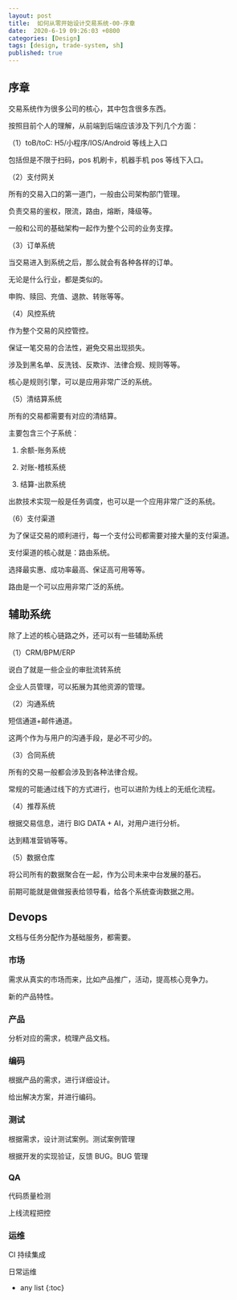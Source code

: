 ```yaml
---
layout: post
title:  如何从零开始设计交易系统-00-序章
date:  2020-6-19 09:26:03 +0800
categories: [Design]
tags: [design, trade-system, sh]
published: true
---
```


## 序章

交易系统作为很多公司的核心，其中包含很多东西。

按照目前个人的理解，从前端到后端应该涉及下列几个方面：

（1）toB/toC: H5/小程序/IOS/Android 等线上入口

包括但是不限于扫码，pos 机刷卡，机器手机 pos 等线下入口。

（2）支付网关

所有的交易入口的第一道门，一般由公司架构部门管理。

负责交易的鉴权，限流，路由，熔断，降级等。

一般和公司的基础架构一起作为整个公司的业务支撑。

（3）订单系统

当交易进入到系统之后，那么就会有各种各样的订单。

无论是什么行业，都是类似的。

申购、赎回、充值、退款、转账等等。

（4）风控系统

作为整个交易的风控管控。

保证一笔交易的合法性，避免交易出现损失。

涉及到黑名单、反洗钱、反欺诈、法律合规、规则等等。

核心是规则引擎，可以是应用非常广泛的系统。

（5）清结算系统

所有的交易都需要有对应的清结算。

主要包含三个子系统：

1. 余额-账务系统

2. 对账-稽核系统

3. 结算-出款系统

出款技术实现一般是任务调度，也可以是一个应用非常广泛的系统。

（6）支付渠道

为了保证交易的顺利进行，每一个支付公司都需要对接大量的支付渠道。

支付渠道的核心就是：路由系统。

选择最实惠、成功率最高、保证高可用等等。

路由是一个可以应用非常广泛的系统。

## 辅助系统

除了上述的核心链路之外，还可以有一些辅助系统

（1）CRM/BPM/ERP

说白了就是一些企业的审批流转系统

企业人员管理，可以拓展为其他资源的管理。

（2）沟通系统

短信通道+邮件通道。

这两个作为与用户的沟通手段，是必不可少的。

（3）合同系统

所有的交易一般都会涉及到各种法律合规。

常规的可能通过线下的方式进行，也可以进阶为线上的无纸化流程。

（4）推荐系统

根据交易信息，进行 BIG DATA + AI，对用户进行分析。

达到精准营销等等。

（5）数据仓库

将公司所有的数据聚合在一起，作为公司未来中台发展的基石。

前期可能就是做做报表给领导看，给各个系统查询数据之用。

## Devops

文档与任务分配作为基础服务，都需要。

### 市场

需求从真实的市场而来，比如产品推广，活动，提高核心竞争力。

新的产品特性。

### 产品

分析对应的需求，梳理产品文档。

### 编码

根据产品的需求，进行详细设计。

给出解决方案，并进行编码。

### 测试

根据需求，设计测试案例。测试案例管理

根据开发的实现验证，反馈 BUG。BUG 管理

### QA

代码质量检测

上线流程把控

### 运维

CI 持续集成

日常运维

* any list
{:toc}